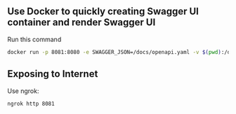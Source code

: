 ## Use Docker to quickly creating Swagger UI container and render Swagger UI

Run this command
```bash
docker run -p 8081:8080 -e SWAGGER_JSON=/docs/openapi.yaml -v $(pwd):/docs swaggerapi/swagger-ui
```

## Exposing to Internet

Use ngrok:

```bash
ngrok http 8081
```